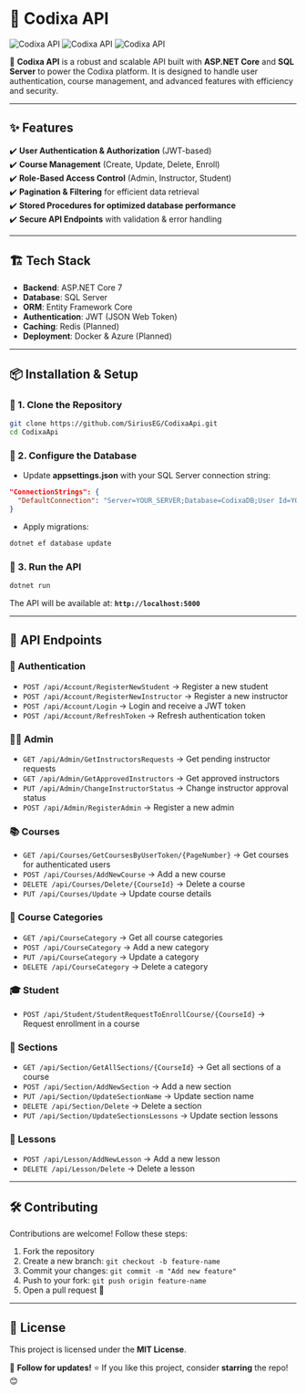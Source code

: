 ﻿# 🌟 Codixa API

![Codixa API](https://img.shields.io/badge/ASP.NET-Core-blue.svg)
![Codixa API](https://img.shields.io/badge/SQL-Server-red.svg)
![Codixa API](https://img.shields.io/badge/Status-Under%20Development-yellow.svg)

🚀 **Codixa API** is a robust and scalable API built with **ASP.NET Core** and **SQL Server** to power the Codixa platform. It is designed to handle user authentication, course management, and advanced features with efficiency and security.

---

## ✨ Features
✔️ **User Authentication & Authorization** (JWT-based)  
✔️ **Course Management** (Create, Update, Delete, Enroll)  
✔️ **Role-Based Access Control** (Admin, Instructor, Student)  
✔️ **Pagination & Filtering** for efficient data retrieval  
✔️ **Stored Procedures for optimized database performance**  
✔️ **Secure API Endpoints** with validation & error handling  

---

## 🏗️ Tech Stack
- **Backend**: ASP.NET Core 7  
- **Database**: SQL Server  
- **ORM**: Entity Framework Core  
- **Authentication**: JWT (JSON Web Token)  
- **Caching**: Redis (Planned)  
- **Deployment**: Docker & Azure (Planned)  

---

## 📦 Installation & Setup

### 🔹 1. Clone the Repository
```bash
git clone https://github.com/SiriusEG/CodixaApi.git
cd CodixaApi
```

### 🔹 2. Configure the Database
- Update **appsettings.json** with your SQL Server connection string:
```json
"ConnectionStrings": {
  "DefaultConnection": "Server=YOUR_SERVER;Database=CodixaDB;User Id=YOUR_USER;Password=YOUR_PASSWORD;"
}
```
- Apply migrations:
```bash
dotnet ef database update
```

### 🔹 3. Run the API
```bash
dotnet run
```
The API will be available at: **`http://localhost:5000`**

---

## 📜 API Endpoints

### 🔐 Authentication
- `POST /api/Account/RegisterNewStudent` → Register a new student
- `POST /api/Account/RegisterNewInstructor` → Register a new instructor
- `POST /api/Account/Login` → Login and receive a JWT token
- `POST /api/Account/RefreshToken` → Refresh authentication token

### 👨‍🏫 Admin
- `GET /api/Admin/GetInstructorsRequests` → Get pending instructor requests
- `GET /api/Admin/GetApprovedInstructors` → Get approved instructors
- `PUT /api/Admin/ChangeInstructorStatus` → Change instructor approval status
- `POST /api/Admin/RegisterAdmin` → Register a new admin

### 📚 Courses
- `GET /api/Courses/GetCoursesByUserToken/{PageNumber}` → Get courses for authenticated users
- `POST /api/Courses/AddNewCourse` → Add a new course
- `DELETE /api/Courses/Delete/{CourseId}` → Delete a course
- `PUT /api/Courses/Update` → Update course details

### 📂 Course Categories
- `GET /api/CourseCategory` → Get all course categories
- `POST /api/CourseCategory` → Add a new category
- `PUT /api/CourseCategory` → Update a category
- `DELETE /api/CourseCategory` → Delete a category

### 🎓 Student
- `POST /api/Student/StudentRequestToEnrollCourse/{CourseId}` → Request enrollment in a course

### 📖 Sections
- `GET /api/Section/GetAllSections/{CourseId}` → Get all sections of a course
- `POST /api/Section/AddNewSection` → Add a new section
- `PUT /api/Section/UpdateSectionName` → Update section name
- `DELETE /api/Section/Delete` → Delete a section
- `PUT /api/Section/UpdateSectionsLessons` → Update section lessons

### 🎥 Lessons
- `POST /api/Lesson/AddNewLesson` → Add a new lesson
- `DELETE /api/Lesson/Delete` → Delete a lesson

---

## 🛠️ Contributing
Contributions are welcome! Follow these steps:
1. Fork the repository  
2. Create a new branch: `git checkout -b feature-name`  
3. Commit your changes: `git commit -m "Add new feature"`  
4. Push to your fork: `git push origin feature-name`  
5. Open a pull request 🚀  

---

## 📄 License
This project is licensed under the **MIT License**.

📢 **Follow for updates!** ⭐ If you like this project, consider **starring** the repo! 😊

